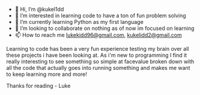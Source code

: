 - 👋 Hi, I’m @kukel1dd
- 👀 I’m interested in learning code to have a ton of fun problem solving
- 🌱 I’m currently learning Python as my first language
- 💞️ I’m looking to collaborate on nothing as of now im focused on learning
- 📫 How to reach me lukekidd96@gmail.com, kukelidd2@gmail.com

Learning to code has been a very fun experience testing my brain over all these projects i have been looking at.
As i'm new to programming I find it really interesting to see something so simple at facevalue broken down with all the code that actually goes into running something and makes me want to 
keep learning more and more!

Thanks for reading - Luke
